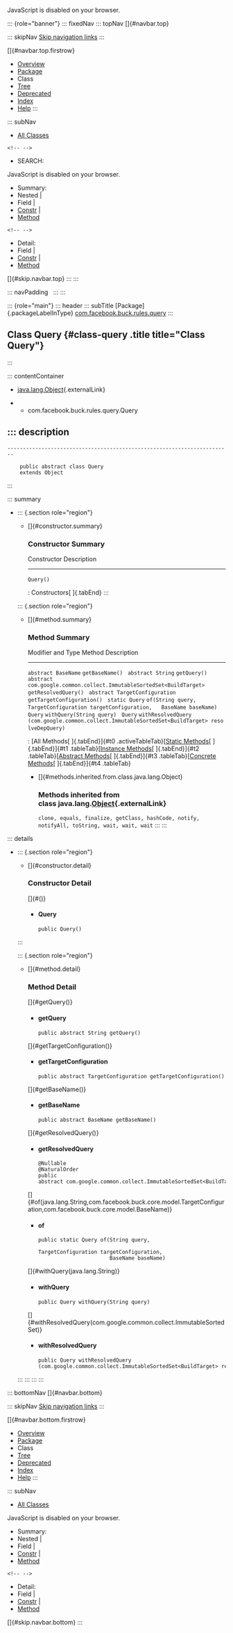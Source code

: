 <div>

JavaScript is disabled on your browser.

</div>

::: {role="banner"}
::: fixedNav
::: topNav
[]{#navbar.top}

::: skipNav
[Skip navigation links](#skip.navbar.top "Skip navigation links")
:::

[]{#navbar.top.firstrow}

-   [Overview](../../../../../index.html)
-   [Package](package-summary.html)
-   Class
-   [Tree](package-tree.html)
-   [Deprecated](../../../../../deprecated-list.html)
-   [Index](../../../../../index-all.html)
-   [Help](../../../../../help-doc.html)
:::

::: subNav
-   [All Classes](../../../../../allclasses.html)

```{=html}
<!-- -->
```
-   SEARCH:

<div>

<div>

JavaScript is disabled on your browser.

</div>

</div>

<div>

-   Summary: 
-   Nested \| 
-   Field \| 
-   [Constr](#constructor.summary) \| 
-   [Method](#method.summary)

```{=html}
<!-- -->
```
-   Detail: 
-   Field \| 
-   [Constr](#constructor.detail) \| 
-   [Method](#method.detail)

</div>

[]{#skip.navbar.top}
:::
:::

::: navPadding
 
:::
:::

::: {role="main"}
::: header
::: subTitle
[Package]{.packageLabelInType} [com.facebook.buck.rules.query](package-summary.html)
:::

## Class Query {#class-query .title title="Class Query"}
:::

::: contentContainer
-   [java.lang.Object](http://docs.oracle.com/javase/7/docs/api/java/lang/Object.html?is-external=true "class or interface in java.lang"){.externalLink}

-   -   com.facebook.buck.rules.query.Query

::: description
-   

    ------------------------------------------------------------------------

        public abstract class Query
        extends Object
:::

::: summary
-   ::: {.section role="region"}
    -   []{#constructor.summary}

        ### Constructor Summary

          Constructor   Description
          ------------- -------------
          `Query()`      

          : Constructors[ ]{.tabEnd}
    :::

    ::: {.section role="region"}
    -   []{#method.summary}

        ### Method Summary

          Modifier and Type                                                      Method                                                                                           Description
          ---------------------------------------------------------------------- ------------------------------------------------------------------------------------------------ -------------
          `abstract BaseName`                                                    `getBaseName()`                                                                                   
          `abstract String`                                                      `getQuery()`                                                                                      
          `abstract com.google.common.collect.ImmutableSortedSet<BuildTarget>`   `getResolvedQuery()`                                                                              
          `abstract TargetConfiguration`                                         `getTargetConfiguration()`                                                                        
          `static Query`                                                         `of​(String query,   TargetConfiguration targetConfiguration,   BaseName baseName)`                
          `Query`                                                                `withQuery​(String query)`                                                                         
          `Query`                                                                `withResolvedQuery​(com.google.common.collect.ImmutableSortedSet<BuildTarget> resolveDepQuery)`    

          : [All Methods[ ]{.tabEnd}]{#t0 .activeTableTab}[[Static
          Methods](javascript:show(1);)[ ]{.tabEnd}]{#t1
          .tableTab}[[Instance
          Methods](javascript:show(2);)[ ]{.tabEnd}]{#t2
          .tableTab}[[Abstract
          Methods](javascript:show(4);)[ ]{.tabEnd}]{#t3
          .tableTab}[[Concrete
          Methods](javascript:show(8);)[ ]{.tabEnd}]{#t4 .tableTab}

        -   []{#methods.inherited.from.class.java.lang.Object}

            ### Methods inherited from class java.lang.[Object](http://docs.oracle.com/javase/7/docs/api/java/lang/Object.html?is-external=true "class or interface in java.lang"){.externalLink}

            `clone, equals, finalize, getClass, hashCode, notify, notifyAll, toString, wait, wait, wait`
    :::
:::

::: details
-   ::: {.section role="region"}
    -   []{#constructor.detail}

        ### Constructor Detail

        []{#<init>()}

        -   #### Query

                public Query()
    :::

    ::: {.section role="region"}
    -   []{#method.detail}

        ### Method Detail

        []{#getQuery()}

        -   #### getQuery

            ``` methodSignature
            public abstract String getQuery()
            ```

        []{#getTargetConfiguration()}

        -   #### getTargetConfiguration

            ``` methodSignature
            public abstract TargetConfiguration getTargetConfiguration()
            ```

        []{#getBaseName()}

        -   #### getBaseName

            ``` methodSignature
            public abstract BaseName getBaseName()
            ```

        []{#getResolvedQuery()}

        -   #### getResolvedQuery

            ``` methodSignature
            @Nullable
            @NaturalOrder
            public abstract com.google.common.collect.ImmutableSortedSet<BuildTarget> getResolvedQuery()
            ```

        []{#of(java.lang.String,com.facebook.buck.core.model.TargetConfiguration,com.facebook.buck.core.model.BaseName)}

        -   #### of

            ``` methodSignature
            public static Query of​(String query,
                                   TargetConfiguration targetConfiguration,
                                   BaseName baseName)
            ```

        []{#withQuery(java.lang.String)}

        -   #### withQuery

            ``` methodSignature
            public Query withQuery​(String query)
            ```

        []{#withResolvedQuery(com.google.common.collect.ImmutableSortedSet)}

        -   #### withResolvedQuery

            ``` methodSignature
            public Query withResolvedQuery​(com.google.common.collect.ImmutableSortedSet<BuildTarget> resolveDepQuery)
            ```
    :::
:::
:::
:::

::: bottomNav
[]{#navbar.bottom}

::: skipNav
[Skip navigation links](#skip.navbar.bottom "Skip navigation links")
:::

[]{#navbar.bottom.firstrow}

-   [Overview](../../../../../index.html)
-   [Package](package-summary.html)
-   Class
-   [Tree](package-tree.html)
-   [Deprecated](../../../../../deprecated-list.html)
-   [Index](../../../../../index-all.html)
-   [Help](../../../../../help-doc.html)
:::

::: subNav
-   [All Classes](../../../../../allclasses.html)

<div>

<div>

JavaScript is disabled on your browser.

</div>

</div>

<div>

-   Summary: 
-   Nested \| 
-   Field \| 
-   [Constr](#constructor.summary) \| 
-   [Method](#method.summary)

```{=html}
<!-- -->
```
-   Detail: 
-   Field \| 
-   [Constr](#constructor.detail) \| 
-   [Method](#method.detail)

</div>

[]{#skip.navbar.bottom}
:::
